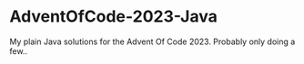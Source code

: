 # AdventOfCode-2023-Java
My plain Java solutions for the Advent Of Code 2023. Probably only doing a few..
